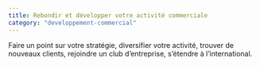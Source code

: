 ```yaml
---
title: Rebondir et développer votre activité commerciale
category: "developpement-commercial"
---
```


Faire un point sur votre stratégie, diversifier votre activité, trouver de nouveaux clients, rejoindre un club d’entreprise, s’étendre à l’international.
